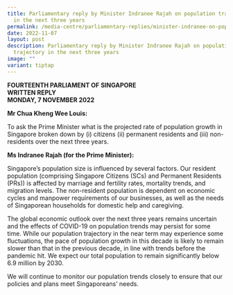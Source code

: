 ```yaml
---
title: Parliamentary reply by Minister Indranee Rajah on population trajectory
  in the next three years
permalink: /media-centre/parliamentary-replies/minister-indranee-on-population-trajectory-in-next-three-years/
date: 2022-11-07
layout: post
description: Parliamentary reply by Minister Indranee Rajah on population
  trajectory in the next three years
image: ""
variant: tiptap
---
```

**FOURTEENTH PARLIAMENT OF SINGAPORE**  
**WRITTEN REPLY**  
**MONDAY, 7 NOVEMBER 2022**

 **Mr Chua Kheng Wee Louis:**

To ask the Prime Minister what is the projected rate of population growth in Singapore broken down by (i) citizens (ii) permanent residents and (iii) non-residents over the next three years.

**Ms Indranee Rajah (for the Prime Minister):**

Singapore’s population size is influenced by several factors. Our resident population (comprising Singapore Citizens (SCs) and Permanent Residents (PRs)) is affected by marriage and fertility rates, mortality trends, and migration levels. The non-resident population is dependent on economic cycles and manpower requirements of our businesses, as well as the needs of Singaporean households for domestic help and caregiving.

The global economic outlook over the next three years remains uncertain and the effects of COVID-19 on population trends may persist for some time. While our population trajectory in the near term may experience some fluctuations, the pace of population growth in this decade is likely to remain slower than that in the previous decade, in line with trends before the pandemic hit. We expect our total population to remain significantly below 6.9 million by 2030.

We will continue to monitor our population trends closely to ensure that our policies and plans meet Singaporeans’ needs.